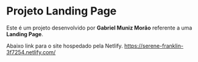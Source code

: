 # Projeto Landing Page

Este é um projeto desenvolvido por **Gabriel Muniz Morão** referente a uma **Landing Page**.

Abaixo link para o site hospedado pela Netlify.
https://serene-franklin-3f7254.netlify.com/
